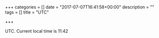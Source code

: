 +++
categories = []
date = "2017-07-07T16:41:58+00:00"
description = ""
tags = []
title = "UTC"

+++


UTC. Current local time is 11:42